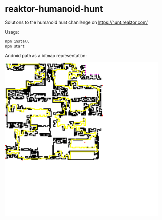 # reaktor-humanoid-hunt
Solutions to the humanoid hunt chanllenge on https://hunt.reaktor.com/

Usage:
```
npm install
npm start
```
Android path as a bitmap representation:

<img width = "1000px" alt = "bmp representation of the android path" src="https://github.com/mikaelbarlund/reaktor-humanoid-hunt/blob/main/OUT.bmp"/>

